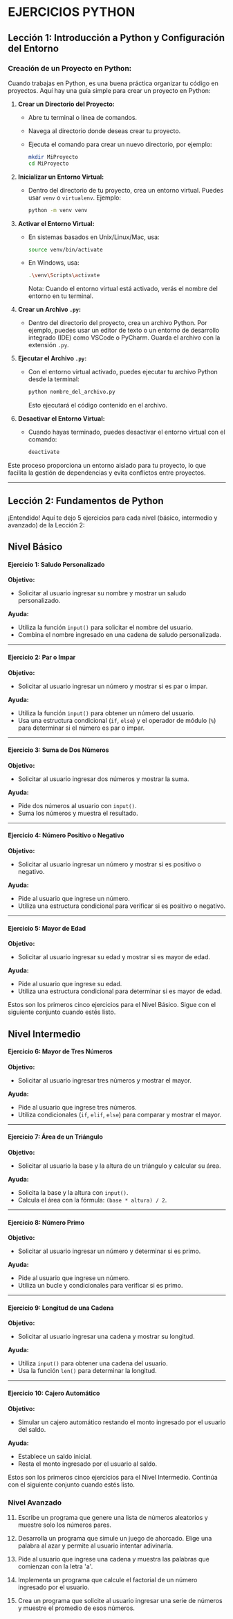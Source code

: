# EJERCICIOS PYTHON

## Lección 1: Introducción a Python y Configuración del Entorno

### Creación de un Proyecto en Python:

Cuando trabajas en Python, es una buena práctica organizar tu código en proyectos. Aquí hay una guía simple para crear un proyecto en Python:

1. **Crear un Directorio del Proyecto:**

   - Abre tu terminal o línea de comandos.

   - Navega al directorio donde deseas crear tu proyecto.

   - Ejecuta el comando para crear un nuevo directorio, por ejemplo:

     ```bash
     mkdir MiProyecto
     cd MiProyecto
     ```

2. **Inicializar un Entorno Virtual:**

   - Dentro del directorio de tu proyecto, crea un entorno virtual. Puedes usar `venv` o `virtualenv`. Ejemplo:

     ```bash
     python -m venv venv
     ```

3. **Activar el Entorno Virtual:**

   - En sistemas basados en Unix/Linux/Mac, usa:

     ```bash
     source venv/bin/activate
     ```

   - En Windows, usa:

     ```bash
     .\venv\Scripts\activate
     ```

     Nota: Cuando el entorno virtual está activado, verás el nombre del entorno en tu terminal.

4. **Crear un Archivo `.py`:**

   - Dentro del directorio del proyecto, crea un archivo Python. Por ejemplo, puedes usar un editor de texto o un entorno de desarrollo integrado (IDE) como VSCode o PyCharm. Guarda el archivo con la extensión `.py`.

5. **Ejecutar el Archivo `.py`:**

   - Con el entorno virtual activado, puedes ejecutar tu archivo Python desde la terminal:

     ```bash
     python nombre_del_archivo.py
     ```

     Esto ejecutará el código contenido en el archivo.

6. **Desactivar el Entorno Virtual:**

   - Cuando hayas terminado, puedes desactivar el entorno virtual con el comando:

     ```bash
     deactivate
     ```

Este proceso proporciona un entorno aislado para tu proyecto, lo que facilita la gestión de dependencias y evita conflictos entre proyectos.

---

## Lección 2: Fundamentos de Python

¡Entendido! Aquí te dejo 5 ejercicios para cada nivel (básico, intermedio y avanzado) de la Lección 2:

## Nivel Básico

#### Ejercicio 1: Saludo Personalizado

**Objetivo:**

- Solicitar al usuario ingresar su nombre y mostrar un saludo personalizado.

**Ayuda:**

- Utiliza la función `input()` para solicitar el nombre del usuario.
- Combina el nombre ingresado en una cadena de saludo personalizada.

---

#### Ejercicio 2: Par o Impar

**Objetivo:**
- Solicitar al usuario ingresar un número y mostrar si es par o impar.

**Ayuda:**
- Utiliza la función `input()` para obtener un número del usuario.
- Usa una estructura condicional (`if`, `else`) y el operador de módulo (`%`) para determinar si el número es par o impar.

---

#### Ejercicio 3: Suma de Dos Números

**Objetivo:**
- Solicitar al usuario ingresar dos números y mostrar la suma.

**Ayuda:**
- Pide dos números al usuario con `input()`.
- Suma los números y muestra el resultado.

---

#### Ejercicio 4: Número Positivo o Negativo

**Objetivo:**
- Solicitar al usuario ingresar un número y mostrar si es positivo o negativo.

**Ayuda:**
- Pide al usuario que ingrese un número.
- Utiliza una estructura condicional para verificar si es positivo o negativo.

---

#### Ejercicio 5: Mayor de Edad

**Objetivo:**
- Solicitar al usuario ingresar su edad y mostrar si es mayor de edad.

**Ayuda:**
- Pide al usuario que ingrese su edad.
- Utiliza una estructura condicional para determinar si es mayor de edad.

Estos son los primeros cinco ejercicios para el Nivel Básico. Sigue con el siguiente conjunto cuando estés listo.

## Nivel Intermedio

#### Ejercicio 6: Mayor de Tres Números

**Objetivo:**
- Solicitar al usuario ingresar tres números y mostrar el mayor.

**Ayuda:**
- Pide al usuario que ingrese tres números.
- Utiliza condicionales (`if`, `elif`, `else`) para comparar y mostrar el mayor.

---

#### Ejercicio 7: Área de un Triángulo

**Objetivo:**
- Solicitar al usuario la base y la altura de un triángulo y calcular su área.

**Ayuda:**
- Solicita la base y la altura con `input()`.
- Calcula el área con la fórmula: `(base * altura) / 2`.

---

#### Ejercicio 8: Número Primo

**Objetivo:**
- Solicitar al usuario ingresar un número y determinar si es primo.

**Ayuda:**
- Pide al usuario que ingrese un número.
- Utiliza un bucle y condicionales para verificar si es primo.

---

#### Ejercicio 9: Longitud de una Cadena

**Objetivo:**
- Solicitar al usuario ingresar una cadena y mostrar su longitud.

**Ayuda:**
- Utiliza `input()` para obtener una cadena del usuario.
- Usa la función `len()` para determinar la longitud.

---

#### Ejercicio 10: Cajero Automático

**Objetivo:**
- Simular un cajero automático restando el monto ingresado por el usuario del saldo.

**Ayuda:**
- Establece un saldo inicial.
- Resta el monto ingresado por el usuario al saldo.

Estos son los primeros cinco ejercicios para el Nivel Intermedio. Continúa con el siguiente conjunto cuando estés listo.

### Nivel Avanzado

11) Escribe un programa que genere una lista de números aleatorios y muestre solo los números pares.

12) Desarrolla un programa que simule un juego de ahorcado. Elige una palabra al azar y permite al usuario intentar adivinarla.

13) Pide al usuario que ingrese una cadena y muestra las palabras que comienzan con la letra 'a'.

14) Implementa un programa que calcule el factorial de un número ingresado por el usuario.

15) Crea un programa que solicite al usuario ingresar una serie de números y muestre el promedio de esos números.

